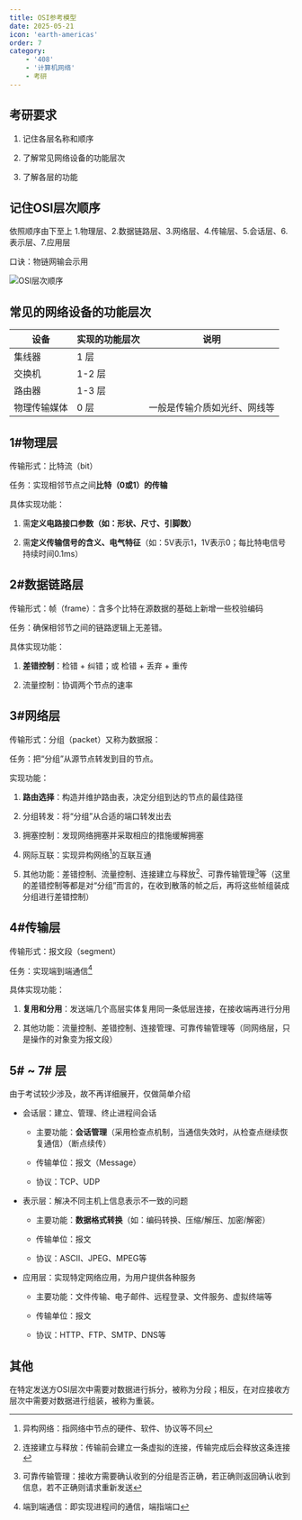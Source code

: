 ```yaml
---
title: OSI参考模型
date: 2025-05-21
icon: 'earth-americas'
order: 7
category: 
    - '408'
    - '计算机网络'
    - 考研
---
```


## 考研要求

1. 记住各层名称和顺序

2. 了解常见网络设备的功能层次

3. 了解各层的功能

## 记住OSI层次顺序

依照顺序由下至上 1.物理层、2.数据链路层、3.网络层、4.传输层、5.会话层、6.表示层、7.应用层

口诀：物链网输会示用

![OSI层次顺序](//store.s1r0ko.top/svg/m_cn_6_2_ver_1.svg)

## 常见的网络设备的功能层次

| 设备 | 实现的功能层次 | 说明 |
| --- | --- | --- |
| 集线器 | 1 层 |  |
| 交换机 | 1-2 层 | | 
| 路由器 | 1-3 层 |  |
| 物理传输媒体 | 0 层 | 一般是传输介质如光纤、网线等 |

## 1#物理层

传输形式：比特流（bit）

任务：实现相邻节点之间**比特（0或1）的传输**

具体实现功能：

1. 需**定义电路接口参数（如：形状、尺寸、引脚数）**

2. 需**定义传输信号的含义、电气特征**（如：5V表示1，1V表示0；每比特电信号持续时间0.1ms）

## 2#数据链路层

传输形式：帧（frame）：含多个比特在源数据的基础上新增一些校验编码

任务：确保相邻节之间的链路逻辑上无差错。

具体实现功能：

1. **差错控制**：检错 + 纠错；或 检错 + 丢弃 + 重传

2. 流量控制：协调两个节点的速率

## 3#网络层

传输形式：分组（packet）又称为数据报：

任务：把“分组”从源节点转发到目的节点。

实现功能：

1. **路由选择**：构造并维护路由表，决定分组到达的节点的最佳路径

2. 分组转发：将“分组”从合适的端口转发出去

3. 拥塞控制：发现网络拥塞并采取相应的措施缓解拥塞

4. 网际互联：实现异构网络[^1]的互联互通

5. 其他功能：差错控制、流量控制、连接建立与释放[^3]、可靠传输管理[^2]等（这里的差错控制等都是对“分组”而言的，在收到散落的帧之后，再将这些帧组装成分组进行差错控制）

[^1]: 异构网络：指网络中节点的硬件、软件、协议等不同

[^2]: 可靠传输管理：接收方需要确认收到的分组是否正确，若正确则返回确认收到信息，若不正确则请求重新发送

[^3]: 连接建立与释放：传输前会建立一条虚拟的连接，传输完成后会释放这条连接

## 4#传输层

传输形式：报文段（segment）

任务：实现端到端通信[^4]

具体实现功能：

1. **复用和分用**：发送端几个高层实体复用同一条低层连接，在接收端再进行分用

2. 其他功能：流量控制、差错控制、连接管理、可靠传输管理等（同网络层，只是操作的对象变为报文段）

[^4]: 端到端通信：即实现进程间的通信，端指端口

## 5# ~ 7# 层

由于考试较少涉及，故不再详细展开，仅做简单介绍

- 会话层：建立、管理、终止进程间会话
    
    - 主要功能：**会话管理**（采用检查点机制，当通信失效时，从检查点继续恢复通信）（断点续传）

    - 传输单位：报文（Message）

    - 协议：TCP、UDP

- 表示层：解决不同主机上信息表示不一致的问题

    - 主要功能：**数据格式转换**（如：编码转换、压缩/解压、加密/解密）

    - 传输单位：报文

    - 协议：ASCII、JPEG、MPEG等

- 应用层：实现特定网络应用，为用户提供各种服务

    - 主要功能：文件传输、电子邮件、远程登录、文件服务、虚拟终端等

    - 传输单位：报文

    - 协议：HTTP、FTP、SMTP、DNS等

## 其他

在特定发送方OSI层次中需要对数据进行拆分，被称为分段；相反，在对应接收方层次中需要对数据进行组装，被称为重装。
